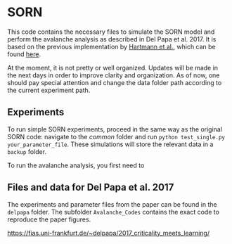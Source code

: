 # SORN 

This code contains the necessary files to simulate the SORN model and perform the avalanche analysis as described in Del Papa et al. 2017. It is based on the previous implementation by [Hartmann et al.](http://journals.plos.org/ploscompbiol/article?id=10.1371/journal.pcbi.1004640), which can be found [here](https://github.com/chrhartm/SORN). 

At the moment, it is not pretty or well organized. Updates will be made in the next days in order to improve clarity and organization. As of now, one should pay special attention and change the data folder path according to the current experiment path.

## Experiments

To run simple SORN experiments, proceed in the same way as the original SORN code: navigate to the *common* folder and run `python test_single.py your_parameter_file`. These simulations will store the relevant data in a `backup` folder.

To run the avalanche analysis, you first need to 

## Files and data for Del Papa et al. 2017

The experiments and parameter files from the paper can be found in the `delpapa` folder. The subfolder `Avalanche_Codes` contains the exact code to reproduce the paper figures.



https://fias.uni-frankfurt.de/~delpapa/2017_criticality_meets_learning/


